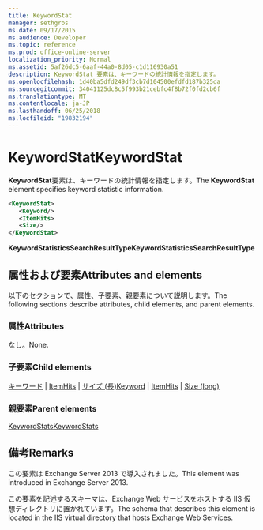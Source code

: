 ```yaml
---
title: KeywordStat
manager: sethgros
ms.date: 09/17/2015
ms.audience: Developer
ms.topic: reference
ms.prod: office-online-server
localization_priority: Normal
ms.assetid: 5af26dc5-6aaf-44a0-8d05-c1d116930a51
description: KeywordStat 要素は、キーワードの統計情報を指定します。
ms.openlocfilehash: 1d40ba5dfd249df3cb7d104500efdfd187b325da
ms.sourcegitcommit: 34041125dc8c5f993b21cebfc4f8b72f0fd2cb6f
ms.translationtype: MT
ms.contentlocale: ja-JP
ms.lasthandoff: 06/25/2018
ms.locfileid: "19832194"
---
```

# <a name="keywordstat"></a><span data-ttu-id="e3098-103">KeywordStat</span><span class="sxs-lookup"><span data-stu-id="e3098-103">KeywordStat</span></span>

<span data-ttu-id="e3098-104">**KeywordStat**要素は、キーワードの統計情報を指定します。</span><span class="sxs-lookup"><span data-stu-id="e3098-104">The **KeywordStat** element specifies keyword statistic information.</span></span> 
  
```XML
<KeywordStat>
   <Keyword/>
   <ItemHits>
   <Size/>
</KeywordStat>
```

 <span data-ttu-id="e3098-105">**KeywordStatisticsSearchResultType**</span><span class="sxs-lookup"><span data-stu-id="e3098-105">**KeywordStatisticsSearchResultType**</span></span>
## <a name="attributes-and-elements"></a><span data-ttu-id="e3098-106">属性および要素</span><span class="sxs-lookup"><span data-stu-id="e3098-106">Attributes and elements</span></span>

<span data-ttu-id="e3098-107">以下のセクションで、属性、子要素、親要素について説明します。</span><span class="sxs-lookup"><span data-stu-id="e3098-107">The following sections describe attributes, child elements, and parent elements.</span></span>
  
### <a name="attributes"></a><span data-ttu-id="e3098-108">属性</span><span class="sxs-lookup"><span data-stu-id="e3098-108">Attributes</span></span>

<span data-ttu-id="e3098-109">なし。</span><span class="sxs-lookup"><span data-stu-id="e3098-109">None.</span></span>
  
### <a name="child-elements"></a><span data-ttu-id="e3098-110">子要素</span><span class="sxs-lookup"><span data-stu-id="e3098-110">Child elements</span></span>

<span data-ttu-id="e3098-111">[キーワード](keyword.md) | [ItemHits](itemhits.md) | [サイズ (長)](size-long.md)</span><span class="sxs-lookup"><span data-stu-id="e3098-111">[Keyword](keyword.md) | [ItemHits](itemhits.md) | [Size (long)](size-long.md)</span></span>
  
### <a name="parent-elements"></a><span data-ttu-id="e3098-112">親要素</span><span class="sxs-lookup"><span data-stu-id="e3098-112">Parent elements</span></span>

[<span data-ttu-id="e3098-113">KeywordStats</span><span class="sxs-lookup"><span data-stu-id="e3098-113">KeywordStats</span></span>](keywordstats.md)
  
## <a name="remarks"></a><span data-ttu-id="e3098-114">備考</span><span class="sxs-lookup"><span data-stu-id="e3098-114">Remarks</span></span>

<span data-ttu-id="e3098-115">この要素は Exchange Server 2013 で導入されました。</span><span class="sxs-lookup"><span data-stu-id="e3098-115">This element was introduced in Exchange Server 2013.</span></span>
  
<span data-ttu-id="e3098-116">この要素を記述するスキーマは、Exchange Web サービスをホストする IIS 仮想ディレクトリに置かれています。</span><span class="sxs-lookup"><span data-stu-id="e3098-116">The schema that describes this element is located in the IIS virtual directory that hosts Exchange Web Services.</span></span>
  

